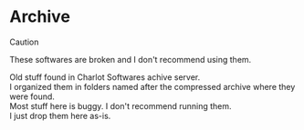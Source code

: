 # Archive   
> [!CAUTION]   
> These softwares are broken and I don't recommend using them.   
  
Old stuff found in Charlot Softwares achive server.   
I organized them in folders named after the compressed archive where they were found.   
Most stuff here is buggy. I don't recommend running them.   
I just drop them here as-is.   
  
